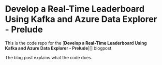 # Develop a Real-Time Leaderboard Using Kafka and Azure Data Explorer - Prelude

This is the code repo for the [**Develop a Real-Time Leaderboard Using Kafka and Azure Data Explorer - Prelude**][] blogpost.

The blog post explains what the code does.
